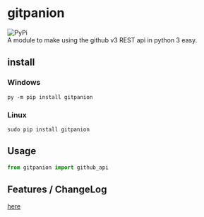 # gitpanion
![PyPi](https://img.shields.io/badge/pypi-v1.0.0-blue.svg)    
A module to make using the github v3 REST api in python 3 easy.

## install
### Windows
`py -m pip install gitpanion`
### Linux
`sudo pip install gitpanion`
## Usage
```Python
from gitpanion import github_api
```
## Features / ChangeLog
[here]()
